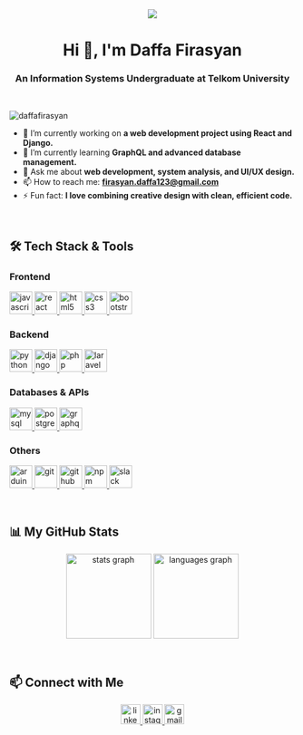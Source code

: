 <div align="center">
  <img src="https://visitor-badge.laobi.icu/badge?page_id=DaffaFirasyan.DaffaFirasyan&left_color=royalblue&right_color=mediumslateblue&left_text=Profile%20View" />
</div>

###

<h1 align="center">Hi 👋, I'm Daffa Firasyan</h1>
<h3 align="center">An Information Systems Undergraduate at Telkom University</h3>

<br>

<p align="left"> <img src="https://komarev.com/ghpvc/?username=DaffaFirasyan&label=Profile%20views&color=0e75b6&style=flat" alt="daffafirasyan" /> </p>

- 🔭 I’m currently working on **a web development project using React and Django.**
- 🌱 I’m currently learning **GraphQL and advanced database management.**
- 💬 Ask me about **web development, system analysis, and UI/UX design.**
- 📫 How to reach me: **firasyan.daffa123@gmail.com**
- ⚡ Fun fact: **I love combining creative design with clean, efficient code.**

<br>

## 🛠️ Tech Stack & Tools

### Frontend
<p align="left">
  <a href="https://developer.mozilla.org/en-US/docs/Web/JavaScript" target="_blank" rel="noreferrer"> <img src="https://cdn.jsdelivr.net/gh/devicons/devicon/icons/javascript/javascript-original.svg" alt="javascript" width="40" height="40"/> </a>
  <a href="https://reactjs.org/" target="_blank" rel="noreferrer"> <img src="https://cdn.jsdelivr.net/gh/devicons/devicon/icons/react/react-original.svg" alt="react" width="40" height="40"/> </a>
  <a href="https://www.w3.org/html/" target="_blank" rel="noreferrer"> <img src="https://cdn.jsdelivr.net/gh/devicons/devicon/icons/html5/html5-original.svg" alt="html5" width="40" height="40"/> </a>
  <a href="https://www.w3schools.com/css/" target="_blank" rel="noreferrer"> <img src="https://cdn.jsdelivr.net/gh/devicons/devicon/icons/css3/css3-original.svg" alt="css3" width="40" height="40"/> </a>
  <a href="https://getbootstrap.com" target="_blank" rel="noreferrer"> <img src="https://cdn.jsdelivr.net/gh/devicons/devicon/icons/bootstrap/bootstrap-original.svg" alt="bootstrap" width="40" height="40"/> </a>
</p>

### Backend
<p align="left">
  <a href="https://www.python.org" target="_blank" rel="noreferrer"> <img src="https://cdn.jsdelivr.net/gh/devicons/devicon/icons/python/python-original.svg" alt="python" width="40" height="40"/> </a>
  <a href="https://www.djangoproject.com/" target="_blank" rel="noreferrer"> <img src="https://cdn.jsdelivr.net/gh/devicons/devicon/icons/django/django-plain.svg" alt="django" width="40" height="40"/> </a>
  <a href="https://www.php.net" target="_blank" rel="noreferrer"> <img src="https://cdn.jsdelivr.net/gh/devicons/devicon/icons/php/php-original.svg" alt="php" width="40" height="40"/> </a>
  <a href="https://laravel.com/" target="_blank" rel="noreferrer"> <img src="https://cdn.jsdelivr.net/gh/devicons/devicon/icons/laravel/laravel-original.svg" alt="laravel" width="40" height="40"/> </a>
</p>

### Databases & APIs
<p align="left">
  <a href="https://www.mysql.com/" target="_blank" rel="noreferrer"> <img src="https://cdn.jsdelivr.net/gh/devicons/devicon/icons/mysql/mysql-original.svg" alt="mysql" width="40" height="40"/> </a>
  <a href="https://www.postgresql.org" target="_blank" rel="noreferrer"> <img src="https://cdn.jsdelivr.net/gh/devicons/devicon/icons/postgresql/postgresql-original.svg" alt="postgresql" width="40" height="40"/> </a>
  <a href="https://graphql.org" target="_blank" rel="noreferrer"> <img src="https://cdn.jsdelivr.net/gh/devicons/devicon/icons/graphql/graphql-plain.svg" alt="graphql" width="40" height="40"/> </a>
</p>

### Others
<p align="left">
  <a href="https://www.arduino.cc/" target="_blank" rel="noreferrer"> <img src="https://cdn.jsdelivr.net/gh/devicons/devicon/icons/arduino/arduino-original.svg" alt="arduino" width="40" height="40"/> </a>
  <a href="https://git-scm.com/" target="_blank" rel="noreferrer"> <img src="https://cdn.jsdelivr.net/gh/devicons/devicon/icons/git/git-original.svg" alt="git" width="40" height="40"/> </a>
  <a href="https://github.com/" target="_blank" rel="noreferrer"> <img src="https://cdn.jsdelivr.net/gh/devicons/devicon/icons/github/github-original.svg" alt="github" width="40" height="40"/> </a>
  <a href="https://www.npmjs.com/" target="_blank" rel="noreferrer"> <img src="https://cdn.jsdelivr.net/gh/devicons/devicon/icons/npm/npm-original-wordmark.svg" alt="npm" width="40" height="40"/> </a>
  <a href="https://slack.com/" target="_blank" rel="noreferrer"> <img src="https://cdn.jsdelivr.net/gh/devicons/devicon/icons/slack/slack-original.svg" alt="slack" width="40" height="40"/> </a>
</p>

<br>

## 📊 My GitHub Stats

<p align="center">
  <img src="https://github-readme-stats.vercel.app/api?username=DaffaFirasyan&hide_title=false&hide_rank=false&show_icons=true&include_all_commits=true&count_private=true&disable_animations=false&theme=dracula&locale=en&hide_border=false" height="150" alt="stats graph" />
  <img src="https://github-readme-stats.vercel.app/api/top-langs?username=DaffaFirasyan&locale=en&hide_title=false&layout=compact&card_width=320&langs_count=5&theme=dracula&hide_border=false" height="150" alt="languages graph" />
</p>

<br>

## 📫 Connect with Me

<p align="center">
  <a href="https://www.linkedin.com/in/daffafirasyan/" target="_blank">
    <img src="https://img.shields.io/static/v1?message=LinkedIn&logo=linkedin&label=&color=0077B5&logoColor=white&labelColor=&style=for-the-badge" height="35" alt="linkedin logo" />
  </a>
  <a href="https://www.instagram.com/rdfaa_" target="_blank">
    <img src="https://img.shields.io/static/v1?message=Instagram&logo=instagram&label=&color=E4405F&logoColor=white&labelColor=&style=for-the-badge" height="35" alt="instagram logo" />
  </a>
  <a href="mailto:firasyan.daffa123@gmail.com" target="_blank">
    <img src="https://img.shields.io/static/v1?message=Gmail&logo=gmail&label=&color=D14836&logoColor=white&labelColor=&style=for-the-badge" height="35" alt="gmail logo" />
  </a>
</p>
